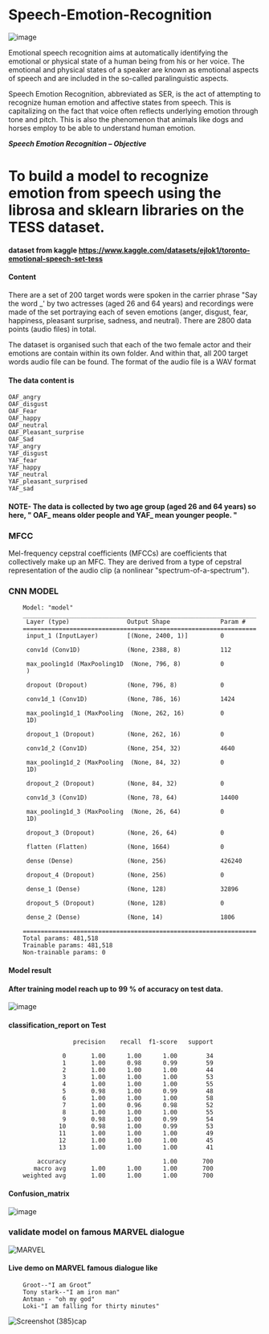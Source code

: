 # Speech-Emotion-Recognition
![image](https://user-images.githubusercontent.com/94167271/234299174-e0514f9a-f82f-4f01-9734-33a17da85e63.png)



Emotional speech recognition aims at automatically identifying the emotional or physical state of a human being from his or her voice. The emotional and physical states of a speaker are known as emotional aspects of speech and are included in the so-called paralinguistic aspects.

Speech Emotion Recognition, abbreviated as SER, is the act of attempting to recognize human emotion and affective states from speech. This is capitalizing on the fact that voice often reflects underlying emotion through tone and pitch. This is also the phenomenon that animals like dogs and horses employ to be able to understand human emotion.

***Speech Emotion Recognition – Objective***

# To build a model to recognize emotion from speech using the librosa and sklearn libraries on the TESS dataset.

#### dataset from kaggle https://www.kaggle.com/datasets/ejlok1/toronto-emotional-speech-set-tess

#### Content

There are a set of 200 target words were spoken in the carrier phrase "Say the word _' by two actresses (aged 26 and 64 years) and recordings were made of the set portraying each of seven emotions (anger, disgust, fear, happiness, pleasant surprise, sadness, and neutral). There are 2800 data points (audio files) in total.

The dataset is organised such that each of the two female actor and their emotions are contain within its own folder. And within that, all 200 target words audio file can be found. The format of the audio file is a WAV format

#### The data content is 

    OAF_angry
    OAF_disgust
    OAF_Fear
    OAF_happy
    OAF_neutral
    OAF_Pleasant_surprise
    OAF_Sad
    YAF_angry
    YAF_disgust
    YAF_fear
    YAF_happy
    YAF_neutral
    YAF_pleasant_surprised
    YAF_sad
    
#### NOTE- The data is collected by two age group (aged 26 and 64 years) so here, " OAF_ means older people and YAF_ mean younger people. "

### MFCC

Mel-frequency cepstral coefficients (MFCCs) are coefficients that collectively make up an MFC. They are derived from a type of cepstral representation of the audio clip (a nonlinear "spectrum-of-a-spectrum").








### CNN MODEL

        Model: "model"
        _________________________________________________________________
         Layer (type)                Output Shape              Param #   
        =================================================================
         input_1 (InputLayer)        [(None, 2400, 1)]         0         

         conv1d (Conv1D)             (None, 2388, 8)           112       

         max_pooling1d (MaxPooling1D  (None, 796, 8)           0         
         )                                                               

         dropout (Dropout)           (None, 796, 8)            0         

         conv1d_1 (Conv1D)           (None, 786, 16)           1424      

         max_pooling1d_1 (MaxPooling  (None, 262, 16)          0         
         1D)                                                             

         dropout_1 (Dropout)         (None, 262, 16)           0         

         conv1d_2 (Conv1D)           (None, 254, 32)           4640      

         max_pooling1d_2 (MaxPooling  (None, 84, 32)           0         
         1D)                                                             

         dropout_2 (Dropout)         (None, 84, 32)            0         

         conv1d_3 (Conv1D)           (None, 78, 64)            14400     

         max_pooling1d_3 (MaxPooling  (None, 26, 64)           0         
         1D)                                                             

         dropout_3 (Dropout)         (None, 26, 64)            0         

         flatten (Flatten)           (None, 1664)              0         

         dense (Dense)               (None, 256)               426240    

         dropout_4 (Dropout)         (None, 256)               0         

         dense_1 (Dense)             (None, 128)               32896     

         dropout_5 (Dropout)         (None, 128)               0         

         dense_2 (Dense)             (None, 14)                1806      

        =================================================================
        Total params: 481,518
        Trainable params: 481,518
        Non-trainable params: 0
        
        
#### Model result

#### After training model reach up to 99 % of accuracy on test data.

![image](https://user-images.githubusercontent.com/94167271/191080873-8642e19f-b03d-45dc-98f9-fb375517aa9e.png)


#### classification_report on Test  

                      precision    recall  f1-score   support

                   0       1.00      1.00      1.00        34
                   1       1.00      0.98      0.99        59
                   2       1.00      1.00      1.00        44
                   3       1.00      1.00      1.00        53
                   4       1.00      1.00      1.00        55
                   5       0.98      1.00      0.99        48
                   6       1.00      1.00      1.00        58
                   7       1.00      0.96      0.98        52
                   8       1.00      1.00      1.00        55
                   9       0.98      1.00      0.99        54
                  10       0.98      1.00      0.99        53
                  11       1.00      1.00      1.00        49
                  12       1.00      1.00      1.00        45
                  13       1.00      1.00      1.00        41

            accuracy                           1.00       700
           macro avg       1.00      1.00      1.00       700
        weighted avg       1.00      1.00      1.00       700

#### Confusion_matrix

![image](https://user-images.githubusercontent.com/94167271/191081282-a7d2cde0-d194-4fba-98f1-203fbd60a76e.png)

### validate model on famous MARVEL dialogue

![MARVEL](https://user-images.githubusercontent.com/94167271/210097817-f35aaf8e-d868-4f56-908e-8e1bcfb89729.gif)


#### Live demo on MARVEL famous dialogue like 

        Groot--"I am Groot”
        Tony stark--"I am iron man" 
        Antman - "oh my god"
        Loki-"I am falling for thirty minutes"

![Screenshot (385)cap](https://user-images.githubusercontent.com/94167271/210166724-f2c2b3d0-1a4f-4887-a122-980c38777d01.png)


